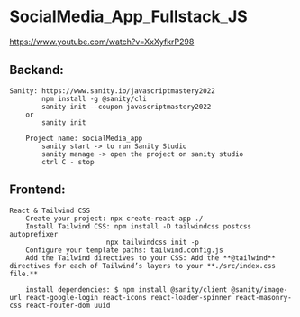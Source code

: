 # SocialMedia_App_Fullstack_JS

https://www.youtube.com/watch?v=XxXyfkrP298

## Backand:

    Sanity: https://www.sanity.io/javascriptmastery2022
            npm install -g @sanity/cli
            sanity init --coupon javascriptmastery2022
        or 
            sanity init
            
        Project name: socialMedia_app
            sanity start -> to run Sanity Studio
            sanity manage -> open the project on sanity studio
            ctrl C - stop

## Frontend:

    React & Tailwind CSS
        Create your project: npx create-react-app ./
        Install Tailwind CSS: npm install -D tailwindcss postcss autoprefixer
                            npx tailwindcss init -p
        Configure your template paths: tailwind.config.js
        Add the Tailwind directives to your CSS: Add the **@tailwind** directives for each of Tailwind’s layers to your **./src/index.css file.**

        install dependencies: $ npm install @sanity/client @sanity/image-url react-google-login react-icons react-loader-spinner react-masonry-css react-router-dom uuid


